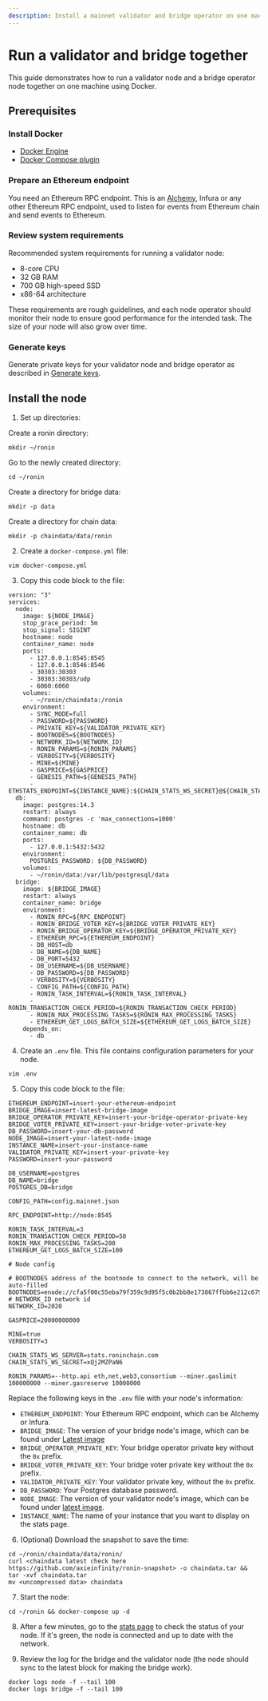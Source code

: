 ```yaml
---
description: Install a mainnet validator and bridge operator on one machine using Docker.
---
```


# Run a validator and bridge together
This guide demonstrates how to run a validator node and a bridge operator node together on one machine using Docker.

## Prerequisites
### Install Docker
* [Docker Engine](https://docs.docker.com/engine/install/)
* [Docker Compose plugin](https://docs.docker.com/compose/install/)

### Prepare an Ethereum endpoint
You need an Ethereum RPC endpoint. This is an [Alchemy](https://www.alchemy.com/overviews/private-rpc-endpoint), Infura or any other Ethereum RPC endpoint, used to listen for events from Ethereum chain and send events to Ethereum.

### Review system requirements
Recommended system requirements for running a validator node:
* 8-core CPU
* 32 GB RAM
* 700 GB high-speed SSD
* x86-64 architecture

These requirements are rough guidelines, and each node operator
should monitor their node to ensure good performance for the intended task.
The size of your node will also grow over time.

### Generate keys
Generate private keys for your validator node and bridge operator as described in [Generate keys](./../maintenance/generate-keys.md).

## Install the node
1. Set up directories:

Create a ronin directory:
```
mkdir ~/ronin
```

Go to the newly created directory:
```
cd ~/ronin
```

Create a directory for bridge data:
```
mkdir -p data
```

Create a directory for chain data:
```
mkdir -p chaindata/data/ronin
```

2. Create a `docker-compose.yml` file:

```
vim docker-compose.yml
```

3. Copy this code block to the file:

```
version: "3"
services:
  node:
    image: ${NODE_IMAGE}
    stop_grace_period: 5m
    stop_signal: SIGINT
    hostname: node
    container_name: node
    ports:
      - 127.0.0.1:8545:8545
      - 127.0.0.1:8546:8546
      - 30303:30303
      - 30303:30303/udp
      - 6060:6060
    volumes:
      - ~/ronin/chaindata:/ronin
    environment:
      - SYNC_MODE=full
      - PASSWORD=${PASSWORD}
      - PRIVATE_KEY=${VALIDATOR_PRIVATE_KEY}
      - BOOTNODES=${BOOTNODES}
      - NETWORK_ID=${NETWORK_ID}
      - RONIN_PARAMS=${RONIN_PARAMS}
      - VERBOSITY=${VERBOSITY}
      - MINE=${MINE}
      - GASPRICE=${GASPRICE}
      - GENESIS_PATH=${GENESIS_PATH}
      - ETHSTATS_ENDPOINT=${INSTANCE_NAME}:${CHAIN_STATS_WS_SECRET}@${CHAIN_STATS_WS_SERVER}:443
  db:
    image: postgres:14.3
    restart: always
    command: postgres -c 'max_connections=1000'
    hostname: db
    container_name: db
    ports:
      - 127.0.0.1:5432:5432
    environment:
      POSTGRES_PASSWORD: ${DB_PASSWORD}
    volumes:
      - ~/ronin/data:/var/lib/postgresql/data
  bridge:
    image: ${BRIDGE_IMAGE}
    restart: always
    container_name: bridge
    environment:
      - RONIN_RPC=${RPC_ENDPOINT}
      - RONIN_BRIDGE_VOTER_KEY=${BRIDGE_VOTER_PRIVATE_KEY}
      - RONIN_BRIDGE_OPERATOR_KEY=${BRIDGE_OPERATOR_PRIVATE_KEY}
      - ETHEREUM_RPC=${ETHEREUM_ENDPOINT}
      - DB_HOST=db
      - DB_NAME=${DB_NAME}
      - DB_PORT=5432
      - DB_USERNAME=${DB_USERNAME}
      - DB_PASSWORD=${DB_PASSWORD}
      - VERBOSITY=${VERBOSITY}
      - CONFIG_PATH=${CONFIG_PATH}
      - RONIN_TASK_INTERVAL=${RONIN_TASK_INTERVAL}
      - RONIN_TRANSACTION_CHECK_PERIOD=${RONIN_TRANSACTION_CHECK_PERIOD}
      - RONIN_MAX_PROCESSING_TASKS=${RONIN_MAX_PROCESSING_TASKS}
      - ETHEREUM_GET_LOGS_BATCH_SIZE=${ETHEREUM_GET_LOGS_BATCH_SIZE}
    depends_on:
      - db
```

4. Create an `.env` file. This file contains configuration parameters for your node.

```
vim .env
```

5. Copy this code block to the file:

```
ETHEREUM_ENDPOINT=insert-your-ethereum-endpoint
BRIDGE_IMAGE=insert-latest-bridge-image
BRIDGE_OPERATOR_PRIVATE_KEY=insert-your-bridge-operator-private-key
BRIDGE_VOTER_PRIVATE_KEY=insert-your-bridge-voter-private-key
DB_PASSWORD=insert-your-db-password
NODE_IMAGE=insert-your-latest-node-image
INSTANCE_NAME=insert-your-instance-name
VALIDATOR_PRIVATE_KEY=insert-your-private-key
PASSWORD=insert-your-password

DB_USERNAME=postgres
DB_NAME=bridge
POSTGRES_DB=bridge

CONFIG_PATH=config.mainnet.json

RPC_ENDPOINT=http://node:8545

RONIN_TASK_INTERVAL=3
RONIN_TRANSACTION_CHECK_PERIOD=50
RONIN_MAX_PROCESSING_TASKS=200
ETHEREUM_GET_LOGS_BATCH_SIZE=100

# Node config

# BOOTNODES address of the bootnode to connect to the network, will be auto-filled
BOOTNODES=enode://cfa5f00c55eba79f359c9d95f5c0b2bb8e173867ffbb6e212c6799a52918502519e56650970e34caf1cd17418d4da46c3243588578886c3b4f8c42d1934bf108@104.198.242.88:30303,enode://f500391c41906a1dae249df084a3d1659fe602db671730b2778316114a5f7df44a0c6864a8dfffdc380fc81c6965dd911338e0e2591eb78a506857015d166250@34.135.18.26:30303,enode://fc7b8ceafe16e6f79ab2da3e73d0a3163d0c28efe0778863102f8f27758986fe28c1540a9a0bbdff29ab93ad1c5803462efe6c98165bbb404d9d099a55f1d2c9@130.211.208.201:30303
# NETWORK_ID network id
NETWORK_ID=2020

GASPRICE=20000000000

MINE=true
VERBOSITY=3

CHAIN_STATS_WS_SERVER=stats.roninchain.com
CHAIN_STATS_WS_SECRET=xQj2MZPaN6

RONIN_PARAMS=--http.api eth,net,web3,consortium --miner.gaslimit 100000000 --miner.gasreserve 10000000
```

Replace the following keys in the `.env` file with your node's information:
* `ETHEREUM_ENDPOINT`: Your Ethereum RPC endpoint, which can be Alchemy or Infura.
* `BRIDGE_IMAGE`: The version of your bridge node's image, which can be found under [Latest image](./../maintenance/upgrade.mdx)
* `BRIDGE_OPERATOR_PRIVATE_KEY`: Your bridge operator private key without the `0x` prefix.
* `BRIDGE_VOTER_PRIVATE_KEY`: Your bridge voter private key without the `0x` prefix.
* `VALIDATOR_PRIVATE_KEY`: Your validator private key, without the `0x` prefix.
* `DB_PASSWORD`: Your Postgres database password.
* `NODE_IMAGE`: The version of your validator node's image, which can be found under [latest image](./../maintenance/upgrade.mdx).
* `INSTANCE_NAME`: The name of your instance that you want to display on the stats page.

6. (Optional) Download the snapshot to save the time:

```
cd ~/ronin/chaindata/data/ronin/
curl <chaindata latest check here https://github.com/axieinfinity/ronin-snapshot> -o chaindata.tar && tar -xvf chaindata.tar
mv <uncompressed data> chaindata
```

7. Start the node:

```
cd ~/ronin && docker-compose up -d
```

8. After a few minutes, go to the [stats page](https://stats.roninchain.com/) to check the status of your node. If it's green, the node is connected and up to date with the network.

9. Review the log for the bridge and the validator node (the node should sync to the latest block for making the bridge work).

```
docker logs node -f --tail 100
docker logs bridge -f --tail 100
```
